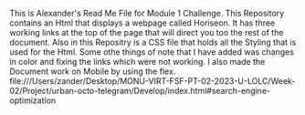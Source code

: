 This is Alexander's Read Me File for Module 1 Challenge.
This Repository contains an Html that displays a webpage called Horiseon. It has three working links at the top of the page that will direct you too the rest of the document. 
Also in this Repositry is a CSS file that holds all the Styling that is used for the Html.
Some othe things of note that I have added was changes in color and fixing the links which were not working. 
I also made the Document work on Mobile by using the flex. 
file:///Users/zander/Desktop/MONU-VIRT-FSF-PT-02-2023-U-LOLC/Week-02/Project/urban-octo-telegram/Develop/index.html#search-engine-optimization
